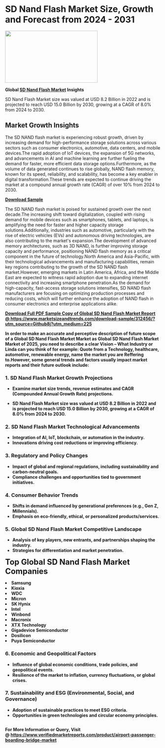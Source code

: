 <H1>SD Nand Flash Market Size, Growth and Forecast from 2024 - 2031</H1><img class="aligncenter size-medium wp-image-584254" src="https://thirdeyenews.in/wp-content/uploads/2024/09/Global-Market-Research-300x168.jpeg" alt="" width="300" height="168" /><p><strong>Global&nbsp;<a href="https://www.marketsizeandtrends.com/download-sample/312456/?utm_source=Github8j?utm_medium=225">SD Nand Flash Market</a> Insights</strong></p><p>SD Nand Flash Market size was valued at USD 8.2 Billion in 2022 and is projected to reach USD 15.0 Billion by 2030, growing at a CAGR of 8.0% from 2024 to 2030.</p><p><h2>Market Growth Insights</h2> <p>The SD NAND flash market is experiencing robust growth, driven by increasing demand for high-performance storage solutions across various sectors such as consumer electronics, automotive, data centers, and mobile devices.The rapid adoption of IoT devices, the expansion of 5G networks, and advancements in AI and machine learning are further fueling the demand for faster, more efficient data storage options.Furthermore, as the volume of data generated continues to rise globally, NAND flash memory, known for its speed, reliability, and scalability, has become a key enabler in digital transformation.These trends are expected to continue driving the market at a compound annual growth rate (CAGR) of over 10% from 2024 to 2030.</p> <p><strong><a href="#">Download Sample</a></strong></p> <p>The SD NAND flash market is poised for sustained growth over the next decade.The increasing shift toward digitalization, coupled with rising demand for mobile devices such as smartphones, tablets, and laptops, is amplifying the need for faster and higher capacity storage solutions.Additionally, industries such as automotive, particularly with the rise of electric vehicles (EVs) and autonomous driving technologies, are also contributing to the market's expansion.The development of advanced memory architectures, such as 3D NAND, is further improving storage capacity and performance, positioning NAND flash memory as a critical component in the future of technology.North America and Asia-Pacific, with their technological advancements and manufacturing capabilities, remain key regions contributing to the growth of the SD NAND flash market.However, emerging markets in Latin America, Africa, and the Middle East are expected to witness rapid adoption due to expanding internet connectivity and increasing smartphone penetration.As the demand for high-capacity, fast-access storage solutions intensifies, SD NAND flash manufacturers are focusing on optimizing production processes and reducing costs, which will further enhance the adoption of NAND flash in consumer electronics and enterprise applications alike.</p> <p><strong><a href="#"></p><p><span class=""><strong>Download Full PDF Sample Copy of Global SD Nand Flash Market Report</strong> @ <a href="https://www.marketsizeandtrends.com/download-sample/312456/?utm_source=Github8j?utm_medium=225" target="_blank">https://www.marketsizeandtrends.com/download-sample/312456/?utm_source=Github8j?utm_medium=225</a></span></p><p>In order to make an accurate and perceptive description of future scope of a Global&nbsp;SD Nand Flash Market Market as Global&nbsp;SD Nand Flash Market Market of 2025, you need to describe a clear Vision &ndash; What Industry or Linda can you think of for example: Quote from a Technology, healthcare, automotive, renewable energy, name the market you are Reffering to.However, some general trends and factors usually impact market reports and their future outlook include:</p><h3>1.&nbsp;<strong>SD Nand Flash Market Growth Projections</strong></h3><ul><li>Examine market size trends, revenue estimates and CAGR (Compounded Annual Growth Rate) projections.</li><li><p>SD Nand Flash Market size was valued at USD 8.2 Billion in 2022 and is projected to reach USD 15.0 Billion by 2030, growing at a CAGR of 8.0% from 2024 to 2030.</p></li></ul><h3>2.&nbsp;<strong>SD Nand Flash Market Technological Advancements</strong></h3><ul><li>Integration of AI, IoT, blockchain, or automation in the industry.</li><li>Innovations driving cost reductions or improving efficiency.</li></ul><h3>3.&nbsp;<strong>Regulatory and Policy Changes</strong></h3><ul><li>Impact of global and regional regulations, including sustainability and carbon-neutral goals.</li><li>Compliance challenges and opportunities tied to government initiatives.</li></ul><h3>4.&nbsp;<strong>Consumer Behavior Trends</strong></h3><ul><li>Shifts in demand influenced by generational preferences (e.g., Gen Z, Millennials).</li><li>Emphasis on eco-friendly, ethical, or personalized products/services.</li></ul><h3>5.&nbsp;<strong>Global SD Nand Flash Market Competitive Landscape</strong></h3><ul><li>Analysis of key players, new entrants, and partnerships shaping the industry.</li><li>Strategies for differentiation and market penetration.</li></ul><p data-pm-slice="1 1 []"><span style="color: inherit; font-family: inherit; font-size: 25px;">Top Global SD Nand Flash Market Companies</span></p><div class="" data-test-id=""><p><li>Samsung</li><li> Kioxia</li><li> WDC</li><li> Micron</li><li> SK Hynix</li><li> Intel</li><li> Winbond</li><li> Macronix</li><li> XTX Technology</li><li> Gigadevice Semiconductor</li><li> Dosilicon</li><li> Puya Semiconductor</li></p></div><h3>6.&nbsp;<strong>Economic and Geopolitical Factors</strong></h3><ul><li>Influence of global economic conditions, trade policies, and geopolitical events.</li><li>Resilience of the market to inflation, currency fluctuations, or global crises.</li></ul><h3>7.&nbsp;<strong>Sustainability and ESG (Environmental, Social, and Governance)</strong></h3><ul><li>Adoption of sustainable practices to meet ESG criteria.</li><li>Opportunities in green technologies and circular economy principles.</li></ul><h2><strong style="font-size: 14px;">For More Information or Query, Visit @&nbsp;</strong><a style="background-color: #ffffff; font-size: 14px;" href="https://www.marketsizeandtrends.com/report/sd-nand-flash-market/" target="_blank">https://www.verifiedmarketreports.com/product/airport-passenger-boarding-bridge-market</a></h2>